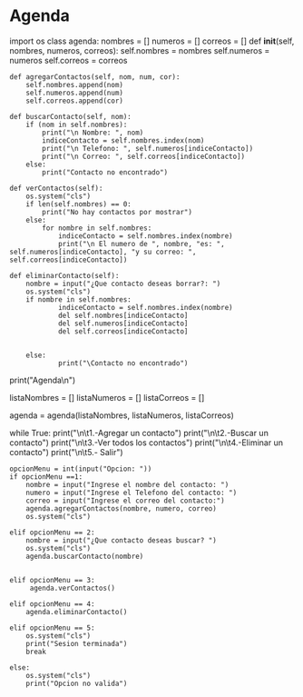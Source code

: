 # Agenda

import os
class agenda:
    nombres = []
    numeros = []
    correos = []
    def __init__(self, nombres, numeros, correos):
        self.nombres = nombres
        self.numeros = numeros
        self.correos = correos
    
    def agregarContactos(self, nom, num, cor):
        self.nombres.append(nom)
        self.numeros.append(num)
        self.correos.append(cor)
    
    def buscarContacto(self, nom):
        if (nom in self.nombres): 
            print("\n Nombre: ", nom)
            indiceContacto = self.nombres.index(nom)
            print("\n Telefono: ", self.numeros[indiceContacto]) 
            print("\n Correo: ", self.correos[indiceContacto])
        else:
            print("Contacto no encontrado")
    
    def verContactos(self):
        os.system("cls")
        if len(self.nombres) == 0:
            print("No hay contactos por mostrar")
        else: 
            for nombre in self.nombres:
                indiceContacto = self.nombres.index(nombre)
                print("\n El numero de ", nombre, "es: ", self.numeros[indiceContacto], "y su correo: ", self.correos[indiceContacto])
    
    def eliminarContacto(self): 
        nombre = input("¿Que contacto deseas borrar?: ")
        os.system("cls")
        if nombre in self.nombres:
                indiceContacto = self.nombres.index(nombre)
                del self.nombres[indiceContacto]
                del self.numeros[indiceContacto]
                del self.correos[indiceContacto]
                
			    
        else:
                print("\Contacto no encontrado")
                
print("Agenda\n")


listaNombres = []
listaNumeros = []
listaCorreos = []            

agenda = agenda(listaNombres, listaNumeros, listaCorreos)

while True:
    print("\n\t1.-Agregar un contacto")
    print("\n\t2.-Buscar un contacto")
    print("\n\t3.-Ver todos los contactos")
    print("\n\t4.-Eliminar un contacto")
    print("\n\t5.- Salir")
    
    opcionMenu = int(input("Opcion: "))
    if opcionMenu ==1:
        nombre = input("Ingrese el nombre del contacto: ")
        numero = input("Ingrese el Telefono del contacto: ")
        correo = input("Ingrese el correo del contacto:")
        agenda.agregarContactos(nombre, numero, correo)
        os.system("cls")
    
    elif opcionMenu == 2:
        nombre = input("¿Que contacto deseas buscar? ")
        os.system("cls")
        agenda.buscarContacto(nombre)
        
        
    elif opcionMenu == 3:
         agenda.verContactos()
         
    elif opcionMenu == 4:
        agenda.eliminarContacto()
    
    elif opcionMenu == 5:
        os.system("cls")
        print("Sesion terminada")
        break
    
    else: 
        os.system("cls")
        print("Opcion no valida")
